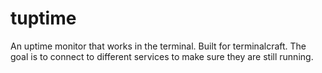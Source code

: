 # tuptime
An uptime monitor that works in the terminal. Built for terminalcraft. The goal is to connect to different services to make sure they are still running.
